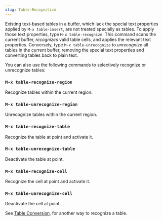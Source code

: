 ```yaml
---
slug: Table-Recognition
---
```


Existing text-based tables in a buffer, which lack the special text properties applied by `M-x table-insert`, are not treated specially as tables. To apply those text properties, type `M-x table-recognize`. This command scans the current buffer, *recognizes* valid table cells, and applies the relevant text properties. Conversely, type `M-x table-unrecognize` to *unrecognize* all tables in the current buffer, removing the special text properties and converting tables back to plain text.

You can also use the following commands to selectively recognize or unrecognize tables:

### `M-x table-recognize-region`

Recognize tables within the current region.

### `M-x table-unrecognize-region`

Unrecognize tables within the current region.

### `M-x table-recognize-table`

Recognize the table at point and activate it.

### `M-x table-unrecognize-table`

Deactivate the table at point.

### `M-x table-recognize-cell`

Recognize the cell at point and activate it.

### `M-x table-unrecognize-cell`

Deactivate the cell at point.

See [Table Conversion](Table-Conversion), for another way to recognize a table.
